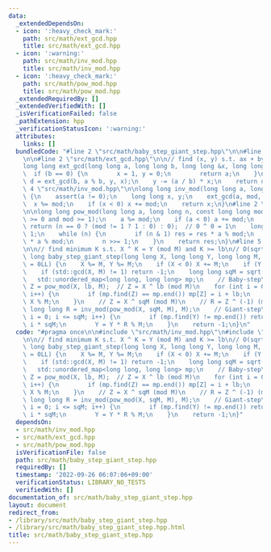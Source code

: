 ```yaml
---
data:
  _extendedDependsOn:
  - icon: ':heavy_check_mark:'
    path: src/math/ext_gcd.hpp
    title: src/math/ext_gcd.hpp
  - icon: ':warning:'
    path: src/math/inv_mod.hpp
    title: src/math/inv_mod.hpp
  - icon: ':heavy_check_mark:'
    path: src/math/pow_mod.hpp
    title: src/math/pow_mod.hpp
  _extendedRequiredBy: []
  _extendedVerifiedWith: []
  _isVerificationFailed: false
  _pathExtension: hpp
  _verificationStatusIcon: ':warning:'
  attributes:
    links: []
  bundledCode: "#line 2 \"src/math/baby_step_giant_step.hpp\"\n\n#line 2 \"src/math/inv_mod.hpp\"\
    \n\n#line 2 \"src/math/ext_gcd.hpp\"\n\n// find (x, y) s.t. ax + by = gcd(a, b)\n\
    long long ext_gcd(long long a, long long b, long long &x, long long &y) {\n  \
    \  if (b == 0) {\n        x = 1, y = 0;\n        return a;\n    }\n    long long\
    \ d = ext_gcd(b, a % b, y, x);\n    y -= (a / b) * x;\n    return d;\n}\n#line\
    \ 4 \"src/math/inv_mod.hpp\"\n\nlong long inv_mod(long long a, long long mod)\
    \ {\n    assert(a != 0);\n    long long x, y;\n    ext_gcd(a, mod, x, y);\n  \
    \  x %= mod;\n    if (x < 0) x += mod;\n    return x;\n}\n#line 2 \"src/math/pow_mod.hpp\"\
    \n\nlong long pow_mod(long long a, long long n, const long long mod) {\n    assert(n\
    \ >= 0 and mod >= 1);\n    a %= mod;\n    if (a < 0) a += mod;\n    if (a == 0)\
    \ return (n == 0 ? (mod != 1 ? 1 : 0) : 0);  // 0 ^ 0 = 1\n    long long res =\
    \ 1;\n    while (n) {\n        if (n & 1) res = res * a % mod;\n        a = a\
    \ * a % mod;\n        n >>= 1;\n    }\n    return res;\n}\n#line 5 \"src/math/baby_step_giant_step.hpp\"\
    \n\n// find minimum K s.t. X ^ K = Y (mod M) and K >= lb\n// O(sqrt(M))\nlong\
    \ long baby_step_giant_step(long long X, long long Y, long long M, long long lb\
    \ = 0LL) {\n    X %= M, Y %= M;\n    if (X < 0) X += M;\n    if (Y < 0) Y += M;\n\
    \    if (std::gcd(X, M) != 1) return -1;\n    long long sqM = sqrt(M) + 1;\n \
    \   std::unordered_map<long long, long long> mp;\n    // Baby-step\n    long long\
    \ Z = pow_mod(X, lb, M);  // Z = X ^ lb (mod M)\n    for (int i = 0; i < sqM;\
    \ i++) {\n        if (mp.find(Z) == mp.end()) mp[Z] = i + lb;\n        Z = Z *\
    \ X % M;\n    }\n    // Z = X ^ sqM (mod M)\n    // R = Z ^ (-1) (mod M)\n   \
    \ long long R = inv_mod(pow_mod(X, sqM, M), M);\n    // Giant-step\n    for (int\
    \ i = 0; i <= sqM; i++) {\n        if (mp.find(Y) != mp.end()) return mp[Y] +\
    \ i * sqM;\n        Y = Y * R % M;\n    }\n    return -1;\n}\n"
  code: "#pragma once\n\n#include \"src/math/inv_mod.hpp\"\n#include \"src/math/pow_mod.hpp\"\
    \n\n// find minimum K s.t. X ^ K = Y (mod M) and K >= lb\n// O(sqrt(M))\nlong\
    \ long baby_step_giant_step(long long X, long long Y, long long M, long long lb\
    \ = 0LL) {\n    X %= M, Y %= M;\n    if (X < 0) X += M;\n    if (Y < 0) Y += M;\n\
    \    if (std::gcd(X, M) != 1) return -1;\n    long long sqM = sqrt(M) + 1;\n \
    \   std::unordered_map<long long, long long> mp;\n    // Baby-step\n    long long\
    \ Z = pow_mod(X, lb, M);  // Z = X ^ lb (mod M)\n    for (int i = 0; i < sqM;\
    \ i++) {\n        if (mp.find(Z) == mp.end()) mp[Z] = i + lb;\n        Z = Z *\
    \ X % M;\n    }\n    // Z = X ^ sqM (mod M)\n    // R = Z ^ (-1) (mod M)\n   \
    \ long long R = inv_mod(pow_mod(X, sqM, M), M);\n    // Giant-step\n    for (int\
    \ i = 0; i <= sqM; i++) {\n        if (mp.find(Y) != mp.end()) return mp[Y] +\
    \ i * sqM;\n        Y = Y * R % M;\n    }\n    return -1;\n}"
  dependsOn:
  - src/math/inv_mod.hpp
  - src/math/ext_gcd.hpp
  - src/math/pow_mod.hpp
  isVerificationFile: false
  path: src/math/baby_step_giant_step.hpp
  requiredBy: []
  timestamp: '2022-09-26 06:07:06+09:00'
  verificationStatus: LIBRARY_NO_TESTS
  verifiedWith: []
documentation_of: src/math/baby_step_giant_step.hpp
layout: document
redirect_from:
- /library/src/math/baby_step_giant_step.hpp
- /library/src/math/baby_step_giant_step.hpp.html
title: src/math/baby_step_giant_step.hpp
---
```

